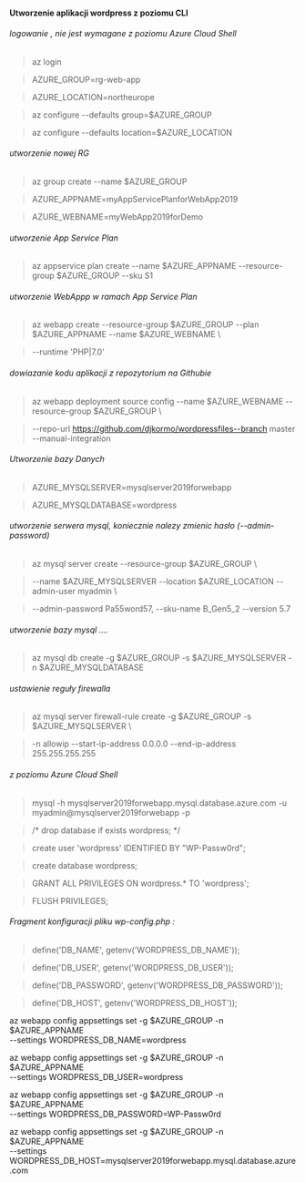 #### Utworzenie aplikacji wordpress z poziomu CLI



###### logowanie , nie jest wymagane z poziomu Azure Cloud Shell 

> az login

> AZURE_GROUP=rg-web-app

> AZURE_LOCATION=northeurope


> az configure --defaults group=$AZURE_GROUP

> az configure --defaults location=$AZURE_LOCATION


###### utworzenie nowej RG

> az group create --name $AZURE_GROUP 

> AZURE_APPNAME=myAppServicePlanforWebApp2019

> AZURE_WEBNAME=myWebApp2019forDemo

###### utworzenie App Service Plan

> az appservice plan create --name $AZURE_APPNAME --resource-group  $AZURE_GROUP --sku S1 

###### utworzenie WebAppp w ramach App Service Plan


> az webapp create --resource-group $AZURE_GROUP --plan $AZURE_APPNAME --name $AZURE_WEBNAME \

>  --runtime 'PHP|7.0' 
  
###### dowiazanie kodu aplikacji z repozytorium na Githubie

> az webapp deployment source config --name $AZURE_WEBNAME --resource-group $AZURE_GROUP \

>  --repo-url https://github.com/djkormo/wordpressfiles--branch master --manual-integration


###### Utworzenie bazy Danych

> AZURE_MYSQLSERVER=mysqlserver2019forwebapp

> AZURE_MYSQLDATABASE=wordpress 

###### utworzenie serwera mysql, koniecznie nalezy zmienic hasło (--admin-password)

> az mysql server create --resource-group $AZURE_GROUP \

>  --name $AZURE_MYSQLSERVER  --location $AZURE_LOCATION --admin-user myadmin \

>  --admin-password Pa55word57, --sku-name B_Gen5_2 --version 5.7


###### utworzenie bazy mysql ....

> az mysql db create -g $AZURE_GROUP -s $AZURE_MYSQLSERVER -n $AZURE_MYSQLDATABASE

###### ustawienie reguły firewalla

> az mysql server firewall-rule create -g $AZURE_GROUP  -s $AZURE_MYSQLSERVER \

> -n allowip --start-ip-address 0.0.0.0 --end-ip-address 255.255.255.255




###### z poziomu Azure Cloud Shell 


> mysql -h mysqlserver2019forwebapp.mysql.database.azure.com -u myadmin@mysqlserver2019forwebapp -p

> /* drop database if exists wordpress; */ 

> create user 'wordpress' IDENTIFIED BY "WP-Passw0rd"; 

> create database wordpress; 

> GRANT ALL PRIVILEGES ON wordpress.* TO 'wordpress'; 

> FLUSH PRIVILEGES;


###### Fragment konfiguracji pliku wp-config.php :

> define('DB_NAME', getenv('WORDPRESS_DB_NAME')); 

> define('DB_USER', getenv('WORDPRESS_DB_USER')); 

> define('DB_PASSWORD', getenv('WORDPRESS_DB_PASSWORD')); 

> define('DB_HOST', getenv('WORDPRESS_DB_HOST'));


az webapp config appsettings set -g $AZURE_GROUP -n $AZURE_APPNAME \
--settings WORDPRESS_DB_NAME=wordpress

az webapp config appsettings set -g $AZURE_GROUP -n $AZURE_APPNAME \
--settings WORDPRESS_DB_USER=wordpress

az webapp config appsettings set -g $AZURE_GROUP -n $AZURE_APPNAME \
--settings WORDPRESS_DB_PASSWORD=WP-Passw0rd

az webapp config appsettings set -g $AZURE_GROUP -n $AZURE_APPNAME \
--settings WORDPRESS_DB_HOST=mysqlserver2019forwebapp.mysql.database.azure.com




